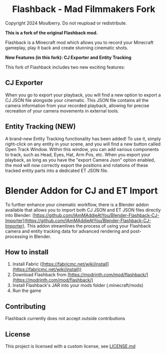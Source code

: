<h1 align="center">Flashback - Mad Filmmakers Fork</h1>

Copyright 2024 Moulberry. Do not reupload or redistribute.

**This is a fork of the original Flashback mod.**

Flashback is a Minecraft mod which allows you to record your Minecraft gameplay, play it back and create stunning cinematic shots.

**New Features (in this fork): CJ Exporter and Entity Tracking**

This fork of Flashback includes two new exciting features:

## CJ Exporter

When you go to export your playback, you will find a new option to export a CJ JSON file alongside your cinematic. This JSON file contains all the camera information from your recorded playback, allowing for precise recreation of your camera movements in external tools.

## Entity Tracking (NEW)
A brand-new Entity Tracking functionality has been added! To use it, simply right-click on any entity in your scene, and you will find a new button called Open Track Window. Within this window, you can add various components to track, such as Head, Eyes, Hat, Arm Pos, etc. When you export your playback, as long as you have the "export Camera Json" option enabled, the mod will now correctly export the positions and rotations of these tracked entity parts into a dedicated ET JSON file.

# Blender Addon for CJ and ET Import
To further enhance your cinematic workflow, there is a Blender addon available that allows you to import both CJ JSON and ET JSON files directly into Blender:  [https://github.com/IAmMAddieAtYou/Blender-Flashback-CJ-Importer](https://github.com/IAmMAddieAtYou/Blender-Flashback-CJ-Importer). This addon streamlines the process of using your Flashback camera and entity tracking data for advanced rendering and post-processing in Blender.

## How to install
1. Install Fabric ([https://fabricmc.net/wiki/install](https://fabricmc.net/wiki/install))
2. Download Flashback from [https://modrinth.com/mod/flashback/](https://modrinth.com/mod/flashback/)
3. Install Flashback's JAR into your mods folder (.minecraft/mods)
4. Run the game

## Contributing

Flashback currently does not accept outside contributions

## License

This project is licensed with a custom license, see [LICENSE.md](https://github.com/Moulberry/Flashback/blob/master/LICENSE.md)
